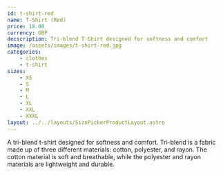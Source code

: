 ```yaml
---
id: t-shirt-red
name: T-Shirt (Red)
price: 18.00
currency: GBP
decscription: Tri-blend T-Shirt designed for softness and comfort
image: /assets/images/t-shirt-red.jpg
categories:
    - clothes
    - t-shirt
sizes:
    - XS
    - S
    - M
    - L
    - XL
    - XXL
    - XXXL
layout: ../../layouts/SizePickerProductLayout.astro
---
```


A tri-blend t-shirt designed for softness and comfort. Tri-blend is a fabric made up of three different materials: cotton, polyester, and rayon. The cotton material is soft and breathable, while the polyester and rayon materials are lightweight and durable.